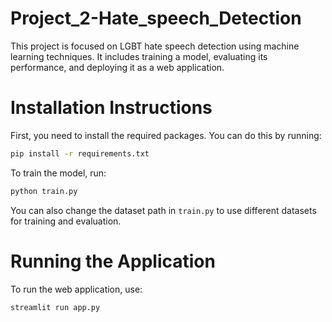 # Project_2-Hate_speech_Detection
This project is focused on LGBT hate speech detection using machine learning techniques. It includes training a model, evaluating its performance, and deploying it as a web application.
# Installation Instructions
First, you need to install the required packages. You can do this by running:
```bash
pip install -r requirements.txt
```
To train the model, run:
```bash
python train.py
```
You can also change the dataset path in `train.py` to use different datasets for training and evaluation.
# Running the Application
To run the web application, use:
```bash
streamlit run app.py
```
